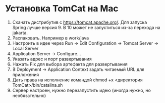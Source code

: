 # Установка TomCat на Mac

1. Скачать дистрибутив с https://tomcat.apache.org/. Для запуска Spring лучше версия 9. 
   В 10 может не запуститься из-за перехода на jakarta.
1. Распаковать. Например в work/java
1. Настроить в идее через Run -> Edit Configuration -> Tomcat Server -> Local Server
1. Application Server -> Configure...
1. Указать адрес и порт развертывания
1. Нажать Fix для выбора артефакта для развертывания
1. В Deployment -> Application Context задать читаемый URL для приложения
1. Дать права на исполнение командой chmod +x <директория TomCat>/bin/catalina.sh
1. Сервер настроен, нужно перезапустить идею (иногда нужно, но необязательно)